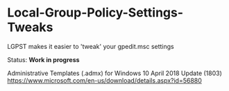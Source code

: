 # Local-Group-Policy-Settings-Tweaks
LGPST makes it easier to 'tweak' your gpedit.msc settings

Status: **Work in progress**

Administrative Templates (.admx) for Windows 10 April 2018 Update (1803)
https://www.microsoft.com/en-us/download/details.aspx?id=56880